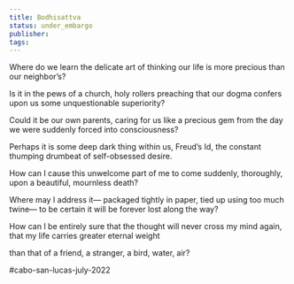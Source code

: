 ```yaml
---
title: Bodhisattva
status: under_embargo
publisher: 
tags:
---
```

Where do we learn
the delicate art
of thinking our life
is more precious
than our neighbor’s?

Is it in the pews
of a church, holy rollers
preaching that our dogma
confers upon us some
unquestionable superiority?

Could it be our own
parents, caring for us
like a precious gem
from the day we were
suddenly forced into consciousness?

Perhaps it is some deep
dark thing within us,
Freud’s Id, the constant
thumping drumbeat of
self-obsessed desire.

How can I cause this
unwelcome part of me
to come suddenly,
thoroughly, upon a
beautiful, mournless death?

Where may I address it—
packaged tightly in paper,
tied up using too much twine—
to be certain it will be
forever lost along the way?

How can I be entirely sure
that the thought will
never cross my mind again,
that my life carries
greater eternal weight

than that of a friend,
a stranger,
a bird,
water,
air?

#cabo-san-lucas-july-2022